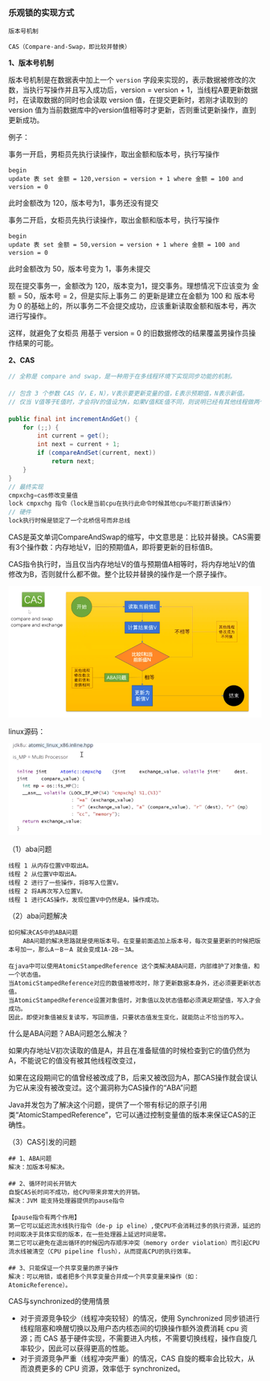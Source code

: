 ### 乐观锁的实现方式

`版本号机制` 

`CAS（Compare-and-Swap，即比较并替换）`

**1、版本号机制**

版本号机制是在数据表中加上一个 `version` 字段来实现的，表示数据被修改的次数，当执行写操作并且写入成功后，version = version + 1，当线程A要更新数据时，在读取数据的同时也会读取 version 值，在提交更新时，若刚才读取到的 version 值为当前数据库中的version值相等时才更新，否则重试更新操作，直到更新成功。

例子：

事务一开启，男柜员先执行读操作，取出金额和版本号，执行写操作

```
begin
update 表 set 金额 = 120,version = version + 1 where 金额 = 100 and version = 0
```

此时金额改为 120，版本号为1，事务还没有提交

事务二开启，女柜员先执行读操作，取出金额和版本号，执行写操作

```
begin
update 表 set 金额 = 50,version = version + 1 where 金额 = 100 and version = 0
```

此时金额改为 50，版本号变为 1，事务未提交

现在提交事务一，金额改为 120，版本变为1，提交事务。理想情况下应该变为 金额 = 50，版本号 = 2，但是实际上事务二 的更新是建立在金额为 100 和 版本号为 0 的基础上的，所以事务二不会提交成功，应该重新读取金额和版本号，再次进行写操作。

这样，就避免了女柜员 用基于 version = 0 的旧数据修改的结果覆盖男操作员操作结果的可能。



**2、CAS**

```java
// 全称是 compare and swap，是一种用于在多线程环境下实现同步功能的机制。

// 包含 3 个参数 CAS（V，E，N），V表示要更新变量的值，E表示预期值，N表示新值。
// 仅当 V值等于E值时，才会将V的值设为N，如果V值和E值不同，则说明已经有其他线程做两个更新，则当前线程则什么都不做。最后，CAS 返回当前V的真实值

public final int incrementAndGet() {
    for (;;) {
        int current = get();
        int next = current + 1;
        if (compareAndSet(current, next))
            return next;
    }
}
// 最终实现
cmpxchg=cas修改变量值
lock cmpxchg 指令（lock是当前cpu在执行此命令时候其他cpu不能打断该操作）
// 硬件
lock执行时候是锁定了一个北桥信号而非总线
```

CAS是英文单词CompareAndSwap的缩写，中文意思是：比较并替换。CAS需要有3个操作数：内存地址V，旧的预期值A，即将要更新的目标值B。

CAS指令执行时，当且仅当内存地址V的值与预期值A相等时，将内存地址V的值修改为B，否则就什么都不做。整个比较并替换的操作是一个原子操作。

<img src="../resource/compareandswap.png" style="zoom:80%;" />

linux源码：

<img src="../resource/atomicInteger-linux.png" style="zoom:100%;" />



（1）aba问题

```
线程 1 从内存位置V中取出A。
线程 2 从位置V中取出A。
线程 2 进行了一些操作，将B写入位置V。
线程 2 将A再次写入位置V。
线程 1 进行CAS操作，发现位置V中仍然是A，操作成功。
```

（2）aba问题解决

```
如何解决CAS中的ABA问题
	ABA问题的解决思路就是使用版本号。在变量前面追加上版本号，每次变量更新的时候把版本号加一，那么A－B－A 就会变成1A-2B－3A。

在java中可以使用AtomicStampedReference 这个类解决ABA问题，内部维护了对象值，和一个状态值。
当AtomicStampedReference对应的数值被修改时，除了更新数据本身外，还必须要更新状态值。
当AtomicStampedReference设置对象值时，对象值以及状态值都必须满足期望值，写入才会成功。
因此，即使对象值被反复读写，写回原值，只要状态值发生变化，就能防止不恰当的写入。
```



什么是ABA问题？ABA问题怎么解决？

如果内存地址V初次读取的值是A，并且在准备赋值的时候检查到它的值仍然为A，不能说它的值没有被其他线程改变过，

如果在这段期间它的值曾经被改成了B，后来又被改回为A，那CAS操作就会误认为它从来没有被改变过。这个漏洞称为CAS操作的“ABA”问题

Java并发包为了解决这个问题，提供了一个带有标记的原子引用类“AtomicStampedReference”，它可以通过控制变量值的版本来保证CAS的正确性。



（3）CAS引发的问题

```gfm
## 1、ABA问题
解决：加版本号解决。

## 2、循环时间长开销大
自旋CAS长时间不成功，给CPU带来非常大的开销。
解决：JVM 能支持处理器提供的pause指令

【pause指令有两个作用】
第一它可以延迟流水线执行指令（de-p ip eline）,使CPU不会消耗过多的执行资源，延迟的时间取决于具体实现的版本，在一些处理器上延迟时间是零。
第二它可以避免在退出循环的时候因内存顺序冲突（memory order violation）而引起CPU流水线被清空（CPU pipeline flush），从而提高CPU的执行效率。

## 3、只能保证一个共享变量的原子操作
解决：可以用锁，或者把多个共享变量合并成一个共享变量来操作（如：AtomicReference）。
```



CAS与synchronized的使用情景

- 对于资源竞争较少（线程冲突较轻）的情况，使用 Synchronized 同步锁进行线程阻塞和唤醒切换以及用户态内核态间的切换操作额外浪费消耗 cpu 资源；而 CAS 基于硬件实现，不需要进入内核，不需要切换线程，操作自旋几率较少，因此可以获得更高的性能。
- 对于资源竞争严重（线程冲突严重）的情况，CAS 自旋的概率会比较大，从而浪费更多的 CPU 资源，效率低于 synchronized。